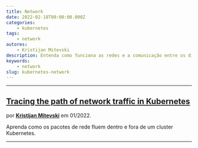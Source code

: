 ```yaml
---
title: Network
date: 2022-02-18T00:00:00.000Z
categories:
    - kubernetes
tags:
    - network
autores:
    - Kristijan Mitevski
description: Entenda como funciona as redes e a comunicação entre os diversos componentes no Kubernetes.
keywords:
    - network
slug: kubernetes-network
---
```


---

## [Tracing the path of network traffic in Kubernetes](https://learnk8s.io/kubernetes-network-packets)

por [**Kristijan Mitevski**](/autores/kristijan-mitevski/) em 01/2022.

Aprenda como os pacotes de rede fluem dentro e fora de um cluster Kubernetes.

---
